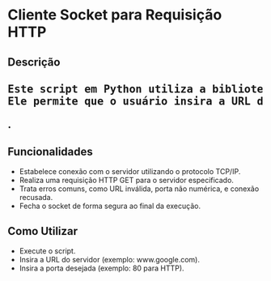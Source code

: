 <h1>Cliente Socket para Requisição HTTP</h1>
<h2>Descrição<h2>
<pre>Este script em Python utiliza a biblioteca socket para estabelecer uma conexão com um servidor remoto e realizar uma requisição HTTP.
Ele permite que o usuário insira a URL do servidor e a porta, enviando uma solicitação GET e exibindo a resposta recebida</pre>.
<h2>Funcionalidades</h2>
<ul>
<li>Estabelece conexão com o servidor utilizando o protocolo TCP/IP.</li>       
<li>Realiza uma requisição HTTP GET para o servidor especificado.  </li>   
<li>Trata erros comuns, como URL inválida, porta não numérica, e conexão recusada.</li> 
<li>Fecha o socket de forma segura ao final da execução.</li>
</ul>

<h2> Como Utilizar</h2>
 <ul>
<li>Execute o script. </li>
<li>Insira a URL do servidor (exemplo: www.google.com).</li>
<li>Insira a porta desejada (exemplo: 80 para HTTP).</li>
 </ul>

